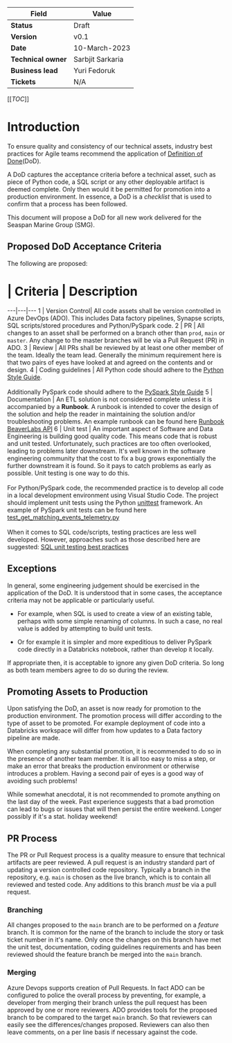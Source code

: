 |Field|Value|
|--|--|
|**Status**|Draft|
|**Version**| v0.1|
|**Date**|10-March-2023|
|**Technical owner**|Sarbjit Sarkaria|
|**Business lead**|Yuri Fedoruk|
|**Tickets**| N/A

[[_TOC_]]

# Introduction
To ensure quality and consistency of our technical assets, industry best practices for Agile teams recommend the application of [Definition of Done](https://www.agile-academy.com/en/scrum-master/what-is-the-definition-of-done-dod-in-agile/)(DoD).

A DoD captures the acceptance criteria before a technical asset, such as piece of Python code, a SQL script or any other deployable artifact is deemed complete. Only then would it be permitted for promotion into a production environment. In essence, a DoD is a _checklist_ that is used to confirm that a process has been followed.

This document will propose a DoD for all new work delivered for the Seaspan Marine Group (SMG).

## Proposed DoD Acceptance Criteria

The following are proposed:

# | Criteria | Description
---|---|---
1 | Version Control| All code assets shall be version controlled in Azure DevOps (ADO). This includes Data factory pipelines, Synapse scripts, SQL scripts/stored procedures  and Python/PySpark code.
2 | PR | All changes to an asset shall be performed on a branch other than `prod`, `main` or `master`. Any change to the master branches will be via a Pull Request (PR) in ADO.
3 | Review | All PRs shall be reviewed by at least one other member of the team. Ideally the team lead. Generally the minimum requirement here is that two pairs of eyes have looked at and agreed on the contents and or design.
4 | Coding guidelines | All Python code should adhere to the [Python Style Guide](https://github.com/google/styleguide/blob/gh-pages/pyguide.md).<br> <br>Additionally PySpark code should adhere to the [PySpark Style Guide](https://github.com/palantir/pyspark-style-guide)
5 | Documentation | An ETL solution is not considered complete unless it is accompanied by a __Runbook__. A runbook is intended to cover the design of the solution and help the reader in maintaining the solution and/or troubleshooting problems. An example runbook can be found here [Runbook BeaverLabs API](https://dev.azure.com/seaspan-edw/DataOps/_wiki/wikis/DataOps.wiki/20/Runbook-Beaver-Labs-API)
6 | Unit test | An important aspect of Software and Data Engineering is building good quality code. This means code that is robust and unit tested. Unfortunately, such practices are too often overlooked, leading to problems later downstream. It's well known in the software engineering community that the cost to fix a bug grows exponentially the further downstream it is found. So it pays to catch problems as early as possible. Unit testing is one way to do this.<br><br>For Python/PySpark code, the recommended practice is to develop all code in a local development environment using Visual Studio Code. The project should implement unit tests using the Python [unittest](https://docs.python.org/3/library/unittest.html) framework. An example of PySpark unit tests can be found here [test_get_matching_events_telemetry.py](https://dev.azure.com/seaspan-edw/DataOps/_git/maretron-sparkapp?path=/tests/test_get_matching_events_telemetry.py)<br><br>When it comes to SQL code/scripts, testing practices are less well developed. However, approaches such as those described here are suggested: [SQL unit testing best practices](https://www.sqlshack.com/sql-unit-testing-best-practices/)

## Exceptions
In general, some engineering judgement should be exercised in the application of the DoD. It is understood that in some cases, the acceptance criteria may not be applicable or particularly useful.

* For example, when SQL is used to create a view of an existing table, perhaps with some simple renaming of columns. In such a case, no real value is added by attempting to build unit tests.

* Or for example it is simpler and more expeditious to deliver PySpark code directly in a Databricks notebook, rather than develop it locally.

If appropriate then, it is acceptable to ignore any given DoD criteria. So long as both team members agree to do so during the review.

## Promoting Assets to Production
Upon satisfying the DoD, an asset is now ready for promotion to the production environment. The promotion process will differ according to the type of asset to be promoted. For example deployment of code into a Databricks workspace will differ from how updates to a Data factory pipeline are made.

When completing any substantial promotion, it is recommended to do so in the presence of another team member. It is all too easy to miss a step, or make an error that breaks the production environment or otherwise introduces a problem. Having a second pair of eyes is a good way of avoiding such problems!

While somewhat anecdotal, it is not recommended to promote anything on the last day of the week. Past experience suggests that a bad promotion can lead to bugs or issues that will then persist the entire weekend. Longer possibly if it's a stat. holiday weekend!

## PR Process
The PR or Pull Request process is a quality measure to ensure that technical artifacts are peer reviewed. A pull request is an industry standard part of updating a version controlled code repository. Typically a branch in the repository, e.g. `main` is chosen as the live branch, which is to contain all reviewed and tested code. Any additions to this branch *must* be via a pull request.

### Branching
All changes proposed to the `main` branch are to be performed on a _feature_ branch. It is common for the name of the branch to include the story or task ticket number in it's name. Only once the changes on this branch have met the unit test, documentation, coding guidelines requirements and has been reviewed should the feature branch be merged into the `main` branch.

### Merging
Azure Devops supports creation of Pull Requests. In fact ADO can be configured to police the overall process by preventing, for example, a developer from merging their branch unless the pull request has been approved by one or more reviewers. ADO provides tools for the proposed branch to be compared to the target `main` branch. So that reviewers can easily see the differences/changes proposed. Reviewers can also then leave comments, on a per line basis if necessary against the code.
